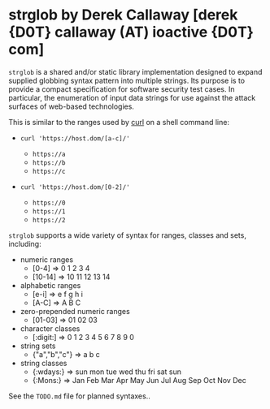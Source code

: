# strglob by Derek Callaway [derek {D0T} callaway (AT) ioactive {D0T} com]

`strglob` is a shared and/or static library implementation designed to expand supplied globbing syntax pattern into multiple strings.
Its purpose is to provide a compact specification for software security test cases. 
In particular, the enumeration of input data strings for use against the attack surfaces of web-based technologies.

This is similar to the ranges used by [curl](https://curl.haxx.se "cURL") on a shell command line:

- `curl 'https://host.dom/[a-c]/'`
  * `https://a`
  * `https://b`
  * `https://c`

- `curl 'https://host.dom/[0-2]/'`
  * `https://0`
  * `https://1`
  * `https://2`

`strglob` supports a wide variety of syntax for ranges, classes and sets, including:
  * numeric ranges
    - [0-4] => 0 1 2 3 4
    - [10-14] => 10 11 12 13 14
  * alphabetic ranges
    - [e-i] => e f g h i
    - [A-C] => A B C
  * zero-prepended numeric ranges
    - [01-03] => 01 02 03
  * character classes
    - [:digit:] => 0 1 2 3 4 5 6 7 8 9 0
  * string sets
    - {"a","b","c"} => a b c
  * string classes
    - {:wdays:} => sun mon tue wed thu fri sat sun
    - {:Mons:} => Jan Feb Mar Apr May Jun Jul Aug Sep Oct Nov Dec

See the `TODO.md` file for planned syntaxes..
